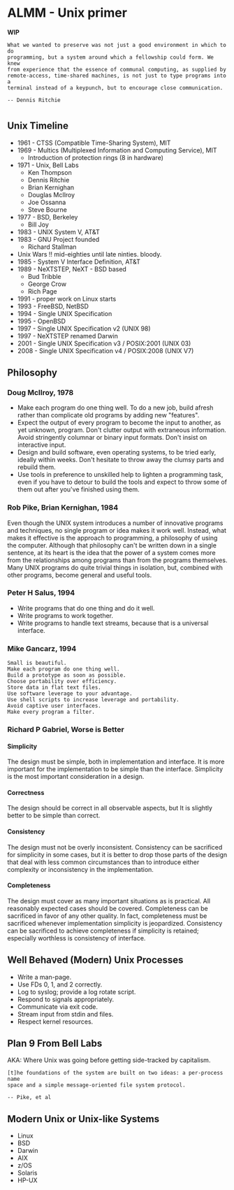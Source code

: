 # ALMM - Unix primer
**WIP**

```
What we wanted to preserve was not just a good environment in which to do
programming, but a system around which a fellowship could form. We knew
from experience that the essence of communal computing, as supplied by
remote-access, time-shared machines, is not just to type programs into a
terminal instead of a keypunch, but to encourage close communication.

-- Dennis Ritchie
```


# 


## Unix Timeline

* 1961 - CTSS (Compatible Time-Sharing System), MIT
* 1969 - Multics (Multiplexed Information and Computing Service), MIT
  * Introduction of protection rings (8 in hardware)
* 1971 - Unix, Bell Labs
  * Ken Thompson
  * Dennis Ritchie
  * Brian Kernighan
  * Douglas McIlroy
  * Joe Ossanna
  * Steve Bourne
* 1977 - BSD, Berkeley
  * Bill Joy
* 1983 - UNIX System V, AT&T
* 1983 - GNU Project founded
  * Richard Stallman
* Unix Wars !! mid-eighties until late ninties. bloody.
* 1985 - System V Interface Definition, AT&T
* 1989 - NeXTSTEP, NeXT - BSD based
  * Bud Tribble
  * George Crow
  * Rich Page
* 1991 - proper work on Linux starts
* 1993 - FreeBSD, NetBSD
* 1994 - Single UNIX Specification
* 1995 - OpenBSD
* 1997 - Single UNIX Specification v2 (UNIX 98)
* 1997 - NeXTSTEP renamed Darwin
* 2001 - Single UNIX Specification v3 / POSIX:2001 (UNIX 03)
* 2008 - Single UNIX Specification v4 / POSIX:2008 (UNIX V7)


## Philosophy

### Doug McIlroy, 1978

* Make each program do one thing well. To do a new job, build afresh rather than complicate old programs by adding new "features".
* Expect the output of every program to become the input to another, as yet unknown, program. Don't clutter output with extraneous information. Avoid stringently columnar or binary input formats. Don't insist on interactive input.
* Design and build software, even operating systems, to be tried early, ideally within weeks. Don't hesitate to throw away the clumsy parts and rebuild them.
* Use tools in preference to unskilled help to lighten a programming task, even if you have to detour to build the tools and expect to throw some of them out after you've finished using them.


### Rob Pike, Brian Kernighan, 1984

Even though the UNIX system introduces a number of innovative programs and
techniques, no single program or idea makes it work well. Instead, what
makes it effective is the approach to programming, a philosophy of using
the computer. Although that philosophy can't be written down in a single
sentence, at its heart is the idea that the power of a system comes more
from the relationships among programs than from the programs themselves. Many
UNIX programs do quite trivial things in isolation, but, combined with other
programs, become general and useful tools.


### Peter H Salus, 1994

* Write programs that do one thing and do it well.
* Write programs to work together.
* Write programs to handle text streams, because that is a universal interface.


### Mike Gancarz, 1994


```
Small is beautiful.
Make each program do one thing well.
Build a prototype as soon as possible.
Choose portability over efficiency.
Store data in flat text files.
Use software leverage to your advantage.
Use shell scripts to increase leverage and portability.
Avoid captive user interfaces.
Make every program a filter.
```


### Richard P Gabriel, Worse is Better

#### Simplicity
The design must be simple, both in implementation and interface. It is more important for the implementation to be simple than the interface. Simplicity is the most important consideration in a design.

#### Correctness
The design should be correct in all observable aspects, but It is slightly better to be simple than correct.

#### Consistency
The design must not be overly inconsistent. Consistency can be sacrificed for simplicity in some cases, but it is better to drop those parts of the design that deal with less common circumstances than to introduce either complexity or inconsistency in the implementation.

#### Completeness
The design must cover as many important situations as is practical. All reasonably expected cases should be covered. Completeness can be sacrificed in favor of any other quality. In fact, completeness must be sacrificed whenever implementation simplicity is jeopardized. Consistency can be sacrificed to achieve completeness if simplicity is retained; especially worthless is consistency of interface.


## Well Behaved (Modern) Unix Processes

* Write a man-page.
* Use FDs 0, 1, and 2 correctly.
* Log to syslog; provide a log rotate script.
* Respond to signals appropriately.
* Communicate via exit code.
* Stream input from stdin and files.
* Respect kernel resources.


## Plan 9 From Bell Labs

AKA: Where Unix was going before getting side-tracked by capitalism.

```
[t]he foundations of the system are built on two ideas: a per-process name
space and a simple message-oriented file system protocol.

-- Pike, et al
```


## Modern Unix or Unix-like Systems

* Linux
* BSD
* Darwin
* AIX
* z/OS
* Solaris
* HP-UX
